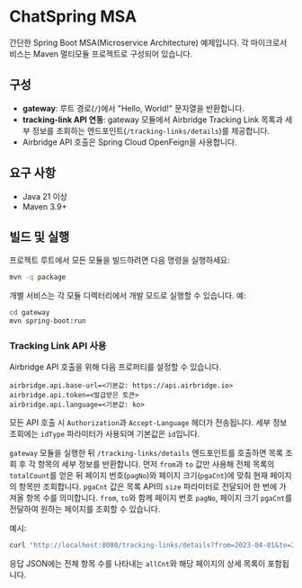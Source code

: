 # ChatSpring MSA

간단한 Spring Boot MSA(Microservice Architecture) 예제입니다. 각 마이크로서비스는 Maven 멀티모듈 프로젝트로 구성되어 있습니다.

## 구성
- **gateway**: 루트 경로(`/`)에서 "Hello, World!" 문자열을 반환합니다.
- **tracking-link API 연동**: gateway 모듈에서 Airbridge Tracking Link 목록과 세부 정보를 조회하는 엔드포인트(`/tracking-links/details`)를 제공합니다.
- Airbridge API 호출은 Spring Cloud OpenFeign을 사용합니다.

## 요구 사항
- Java 21 이상
- Maven 3.9+

## 빌드 및 실행
프로젝트 루트에서 모든 모듈을 빌드하려면 다음 명령을 실행하세요:

```bash
mvn -q package
```

개별 서비스는 각 모듈 디렉터리에서 개발 모드로 실행할 수 있습니다. 예:

```bash
cd gateway
mvn spring-boot:run
```


### Tracking Link API 사용

Airbridge API 호출을 위해 다음 프로퍼티를 설정할 수 있습니다.

```
airbridge.api.base-url=<기본값: https://api.airbridge.io>
airbridge.api.token=<발급받은 토큰>
airbridge.api.language=<기본값: ko>
```

모든 API 호출 시 `Authorization`과 `Accept-Language` 헤더가 전송됩니다. 세부 정보
조회에는 `idType` 파라미터가 사용되며 기본값은 `id`입니다.

`gateway` 모듈을 실행한 뒤 `/tracking-links/details` 엔드포인트를 호출하면 목록 조회 후 각 항목의 세부 정보를 반환합니다. 먼저 `from`과 `to` 값만 사용해 전체 목록의 `totalCount`를 얻은 뒤 페이지 번호(`pagNo`)와 페이지 크기(`pgaCnt`)에 맞춰 현재 페이지의 항목만 조회합니다. `pgaCnt` 값은 목록 API의 `size` 파라미터로 전달되어 한 번에 가져올 항목 수를 의미합니다. `from`, `to`와 함께 페이지 번호 `pagNo`, 페이지 크기 `pgaCnt`를 전달하여 원하는 페이지를 조회할 수 있습니다.

예시:

```bash
curl "http://localhost:8080/tracking-links/details?from=2023-04-01&to=2023-04-02&pagNo=1&pgaCnt=10"
```

응답 JSON에는 전체 항목 수를 나타내는 `allCnt`와 해당 페이지의 상세 목록이 포함됩니다.
